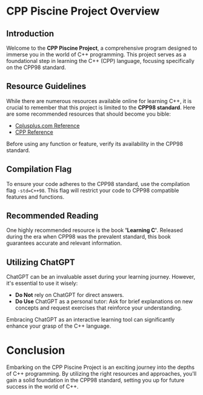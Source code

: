 # CPP Piscine Project Overview

## Introduction
Welcome to the **CPP Piscine Project**, a comprehensive program designed to immerse you in the world of C++ programming. This project serves as a foundational step in learning the C++ (CPP) language, focusing specifically on the CPP98 standard.

## Resource Guidelines
While there are numerous resources available online for learning C++, it is crucial to remember that this project is limited to the **CPP98 standard**. Here are some recommended resources that should become you bible:

- [Cplusplus.com Reference](https://cplusplus.com/reference/)
- [CPP Reference](https://en.cppreference.com/w/)

Before using any function or feature, verify its availability in the CPP98 standard.

## Compilation Flag
To ensure your code adheres to the CPP98 standard, use the compilation flag `-std=C++98`. This flag will restrict your code to CPP98 compatible features and functions.

## Recommended Reading
One highly recommended resource is the book **'Learning C'**. Released during the era when CPP98 was the prevalent standard, this book guarantees accurate and relevant information.

## Utilizing ChatGPT
ChatGPT can be an invaluable asset during your learning journey. However, it's essential to use it wisely:
- **Do Not** rely on ChatGPT for direct answers.
- **Do Use** ChatGPT as a personal tutor: Ask for brief explanations on new concepts and request exercises that reinforce your understanding.

Embracing ChatGPT as an interactive learning tool can significantly enhance your grasp of the C++ language.

# Conclusion
Embarking on the CPP Piscine Project is an exciting journey into the depths of C++ programming. By utilizing the right resources and approaches, you'll gain a solid foundation in the CPP98 standard, setting you up for future success in the world of C++.
